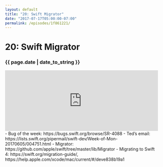```yaml
---
layout: default
title: "20: Swift Migrator"
date: "2017-07-17T05:00:00-07:00"
permalink: /episodes/1f861221/
---
```


# 20: Swift Migrator

### {{ page.date | date_to_string }}

<iframe frameBorder="0" height="200px" scrolling="no" seamless src="https://player.simplecast.com/6bd2a1e4-241b-40fb-9bb2-c3c5fe470fb3" width="100%"></iframe>
<br/>
- Bug of the week: https://bugs.swift.org/browse/SR-4088
- Ted’s email: https://lists.swift.org/pipermail/swift-dev/Week-of-Mon-20170605/004751.html
- Migrator: https://github.com/apple/swift/tree/master/lib/Migrator
- Migrating to Swift 4: https://swift.org/migration-guide/, https://help.apple.com/xcode/mac/current/#/deve838b19a1
